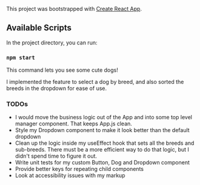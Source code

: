This project was bootstrapped with [Create React App](https://github.com/facebook/create-react-app).

## Available Scripts

In the project directory, you can run:

### `npm start`

This command lets you see some cute dogs!

I implemented the feature to select a dog by breed, and also sorted the breeds in the dropdown for ease of use.

### TODOs

-   I would move the business logic out of the App and into some top level manager component. That keeps App.js clean.
-   Style my Dropdown component to make it look better than the default dropdown
-   Clean up the logic inside my useEffect hook that sets all the breeds and sub-breeds. There must be a more efficient way to do that logic, but I didn't spend time to figure it out.
-   Write unit tests for my custom Button, Dog and Dropdown component
-   Provide better keys for repeating child components
-   Look at accessibility issues with my markup
